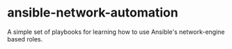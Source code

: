 # ansible-network-automation

A simple set of playbooks for learning how to use Ansible's network-engine based roles.